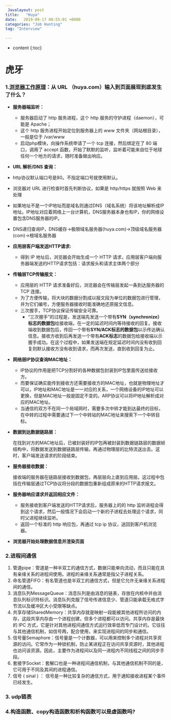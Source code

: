 ```yaml
---
 Javalayout: post
title:   "Huya"
date:   2019-09-17 08:55:01 +0800
categories: "Job Hunting"
tag: "Interview"

---
```


* content
{:toc}




# 虎牙

### 1.[浏览器工作原理](https://www.jianshu.com/p/d616d887953a)：从 URL （huya.com）输入到页面展现到底发生了什么？

* **服务器端监听：**

  * 服务器启动了 http 服务进程，这个 http 服务的守护进程（daemon），可能是 Apache；
  * 这个 http 服务进程开始定位到服务器上的 www 文件夹（网站根目录），一般是位于 /var/www 
  * 启动php模块，向操作系统申请了一个 tcp 连接，然后绑定在了 80 端口，调用了 accept 函数，开始了默默的监听，监听着可能来自位于地球任何一个地方的请求，随时准备做出响应。

*  **URL 解析/DNS 查询：**

  * http协议默认端口号是80。不指定端口号就使用默认。
  * 浏览器对 URL 进行检查时首先判断协议，如果是 http/https 就按照 Web 来处理
  * 如果地址不是一个IP地址而是域名则通过DNS（域名系统）将该地址解析成IP地址。IP地址对应着网络上一台计算机，DNS服务器本身也有IP，你的网络设置包含DNS服务器的IP。 
  * DNS递归查询IP，DNS缓存->极限域名服务器(huya.com)->顶级域名服务器(com)->根域名服务器

* **应用层客户端发送HTTP请求:**

  * 得到 IP 地址后，浏览器会开始生成一个 HTTP 请求，应用层客户端向服务器端发送的HTTP请求包括：请求报头和请求主体两个部分

* **传输层TCP传输报文：**

  * 应用层的 HTTP 请求准备好后，浏览器会在传输层发起一条到达服务器的 TCP 连接。
  * 为了方便传输，将大块的数据分割成以报文段为单位的数据包进行管理，并为它们编号，方便服务器接收时能准确地还原报文信息。
  * 三次握手，TCP协议保证传输安全可靠。
    * “三次握手”的过程是，发送端先发送一个带有**SYN（synchronize）标志的数据包**给接收端，在一定的延迟时间内等待接收的回复。接收端收到数据包后，传回一个带有**SYN/ACK标志的数据包**以示传达确认信息。接收方收到后再发送一个带有**ACK标志**的数据包给接收端以示握手成功。在这个过程中，如果发送端在规定延迟时间内没有收到回复则默认接收方没有收到请求，而再次发送，直到收到回复为止。

* **网络层IP协议查询MAC地址：**

  * IP协议的作用是把TCP分割好的各种数据包封装到IP包里面传送给接收方。
  * 而要保证确实能传到接收方还需要接收方的MAC地址，也就是物理地址才可以，IP地址和MAC地址是一一对应的关系，一个网络设备的IP地址可以更换，但是MAC地址一般是固定不变的。ARP协议可以将IP地址解析成对应的MAC地址。
  * 当通信的双方不在同一个局域网时，需要多次中转才能到达最终的目标，在中转的过程中需要通过下一个中转站的MAC地址来搜索下一个中转目标。

* **数据到达数据链路层：**

  在找到对方的MAC地址后，已被封装好的IP包再被封装到数据链路层的数据帧结构中，将数据发送到数据链路层传输，再通过物理层的比特流送出去。这时，客户端发送请求的阶段结束。

* **服务器接收数据：**

  接收端的服务器在链路层接收到数据包，再层层向上直到应用层。这过程中包括在传输层通过TCP协议将分段的数据包重新组成原来的HTTP请求报文。

* **服务器响应请求并返回相应文件：**

  * 服务接收到客户端发送的HTTP请求后，服务器上的的 http 监听进程会得到这个请求，然后一般情况下会启动一个新的子进程去处理这个请求，同时父进程继续监听。
  * 返回一个标准的 http 响应包，再通过 tcp ip 协议，送回到客户机浏览器。

* **浏览器开始处理数据信息并渲染页面**

### 2.进程间通信

1. 管道pipe：管道是一种半双工的通信方式，数据只能单向流动，而且只能在具有亲缘关系的进程间使用。进程的亲缘关系通常是指父子进程关系。
2. 命名管道FIFO：有名管道也是半双工的通信方式，但是它允许无亲缘关系进程间的通信。
4. 消息队列MessageQueue：消息队列是由消息的链表，存放在内核中并由消息队列标识符标识。消息队列克服了信号传递信息少、管道只能承载无格式字节流以及缓冲区大小受限等缺点。
5. 共享存储SharedMemory：共享内存就是映射一段能被其他进程所访问的内存，这段共享内存由一个进程创建，但多个进程都可以访问。共享内存是最快的 IPC 方式，它是针对其他进程间通信方式运行效率低而专门设计的。它往往与其他通信机制，如信号两，配合使用，来实现进程间的同步和通信。
6. 信号量Semaphore：信号量是一个计数器，可以用来控制多个进程对共享资源的访问。它常作为一种锁机制，防止某进程正在访问共享资源时，其他进程也访问该资源。因此，主要作为进程间以及同一进程内不同线程之间的同步手段。
7. 套接字Socket：套解口也是一种进程间通信机制，与其他通信机制不同的是，它可用于不同及其间的进程通信。
8. 信号 ( sinal ) ： 信号是一种比较复杂的通信方式，用于通知接收进程某个事件已经发生。

### 3. udp链表



### 4.构造函数、copy构造函数和析构函数可以是虚函数吗?

